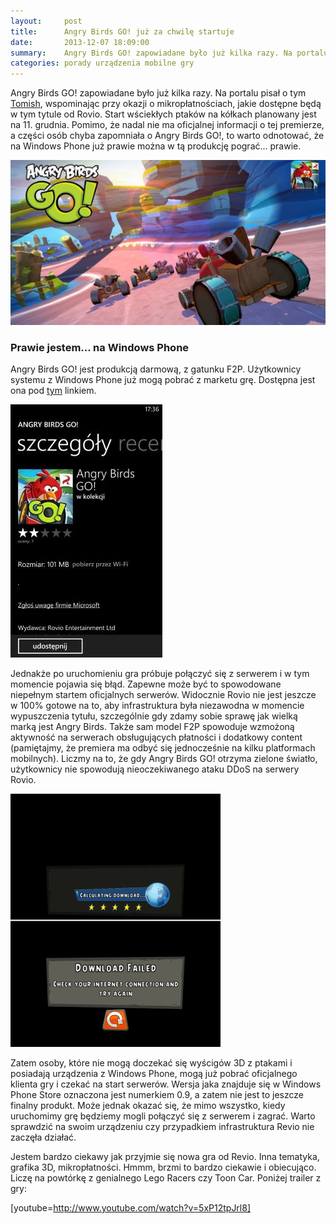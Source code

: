 ```yaml
---
layout:     post
title:      Angry Birds GO! już za chwilę startuje
date:       2013-12-07 18:09:00
summary:    Angry Birds GO! zapowiadane było już kilka razy. Na portalu pisał o tym Tomish, wspominając przy okazji o mikropłatnościach, jakie dostępne będą w tym tytule od Rovio. Start wściekłych ptaków na kółkach planowany jest na 11. grudnia. Pomimo, że nadal nie ma oficjalnej informacji o tej premierze, a c...
categories: porady urządzenia mobilne gry
---
```




Angry Birds GO! zapowiadane było już kilka razy. Na portalu pisał o tym [Tomish](http://www.dobreprogramy.pl/Angry-Birds-Go-szykuje-sie-do-najazdu-na-portfele,News,49612.html), wspominając przy okazji o mikropłatnościach, jakie dostępne będą w tym tytule od Rovio. Start wściekłych ptaków na kółkach planowany jest na 11. grudnia. Pomimo, że nadal nie ma oficjalnej informacji o tej premierze, a części osób chyba zapomniała o Angry Birds GO!, to warto odnotować, że na Windows Phone już prawie można w tą produkcję pograć... prawie.


![desk](https://raw.githubusercontent.com/djfoxer/djfoxer.github.io/master/_img/2013-12-7-_78_/g_-_608x405_-_-_49812x20131207175823_0.jpg)




### Prawie jestem... na Windows Phone


Angry Birds GO! jest produkcją darmową, z gatunku F2P. Użytkownicy systemu z Windows Phone już mogą pobrać z marketu grę. Dostępna jest ona pod [tym](http://www.windowsphone.com/pl-pl/store/app/angry-birds-go/98fbba41-dafc-4b3e-83e5-21a8d7a4e0f4) linkiem. 



![desk](https://raw.githubusercontent.com/djfoxer/djfoxer.github.io/master/_img/2013-12-7-_78_/g_-_608x405_-_-_49812x20131207175704_0.jpg)



Jednakże po uruchomieniu gra próbuje połączyć się z serwerem i w tym momencie pojawia się błąd. Zapewne może być to spowodowane niepełnym startem oficjalnych serwerów. Widocznie Rovio nie jest jeszcze w 100% gotowe na to, aby infrastruktura była niezawodna w momencie wypuszczenia tytułu, szczególnie gdy zdamy sobie sprawę jak wielką marką jest Angry Birds. Także sam model F2P spowoduje wzmożoną aktywność na serwerach obsługujących płatności i dodatkowy content (pamiętajmy, że premiera ma odbyć się jednocześnie na kilku platformach mobilnych). Liczmy na to, że gdy Angry Birds GO! otrzyma zielone światło, użytkownicy nie spowodują nieoczekiwanego ataku DDoS na serwery Rovio.



![desk](https://raw.githubusercontent.com/djfoxer/djfoxer.github.io/master/_img/2013-12-7-_78_/g_-_608x405_-_-_49812x20131207175712_0.png)



Zatem osoby, które nie mogą doczekać się wyścigów 3D z ptakami i posiadają urządzenia z Windows Phone, mogą już pobrać oficjalnego klienta gry i czekać na start serwerów. Wersja jaka znajduje się w Windows Phone Store oznaczona jest numerkiem 0.9, a zatem nie jest to jeszcze finalny produkt. Może jednak okazać się, że mimo wszystko, kiedy uruchomimy grę będziemy mogli połączyć się z serwerem i zagrać. Warto sprawdzić na swoim urządzeniu czy przypadkiem infrastruktura Revio nie zaczęła działać. 

Jestem bardzo ciekawy jak przyjmie się nowa gra od Revio. Inna tematyka, grafika 3D, mikropłatności. Hmmm, brzmi to bardzo ciekawie i obiecująco. Liczę na powtórkę z genialnego Lego Racers czy Toon Car. Poniżej trailer z gry:

[youtube=http://www.youtube.com/watch?v=5xP12tpJrl8]